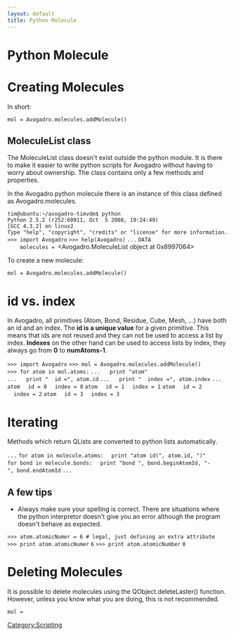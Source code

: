 ```yaml
---
layout: default
title: Python Molecule
---
```


# Python Molecule

Creating Molecules
==================

In short:

`mol = Avogadro.molecules.addMolecule()`

MoleculeList class
------------------

The MoleculeList class doesn't exist outside the python module. It is there to make it easier to write python scripts for Avogadro without having to worry about ownership. The class contains only a few methods and properties.

In the Avogadro python molecule there is an instance of this class defined as Avogadro.molecules.

`tim@ubuntu:~/avogadro-timvdm$ python`
`Python 2.5.2 (r252:60911, Oct  5 2008, 19:24:49) `
`[GCC 4.3.2] on linux2`
`Type "help", "copyright", "credits" or "license" for more information.`
`>>> import Avogadro`
`>>> help(Avogadro)`
`...`
`DATA`
`    molecules = `<Avogadro.MoleculeList object at 0x8997064>

To create a new molecule:

`mol = Avogadro.molecules.addMolecule()`

id vs. index
============

In Avogadro, all primitives (Atom, Bond, Residue, Cube, Mesh, ...) have both an id and an index. The **id is a unique value** for a given primitive. This means that ids are not reused and they can not be used to access a list by index. **Indexes** on the other hand can be used to access lists by index, they always go from **0** to **numAtoms-1**.

`>>> import Avogadro`
`>>> mol = Avogadro.molecules.addMolecule()`
`>>> for atom in mol.atoms:`
`...   print "atom"`
`...   print "  id =", atom.id`
`...   print "  index =", atom.index`
`... `
`atom`
`  id = 0`
`  index = 0`
`atom`
`  id = 1`
`  index = 1`
`atom`
`  id = 2`
`  index = 2`
`atom`
`  id = 3`
`  index = 3`

Iterating
=========

Methods which return QLists are converted to python lists automatically.

`...`
`for atom in molecule.atoms:`
`  print "atom id(", atom.id, ")"`
`for bond in molecule.bonds:`
`  print "bond ", bond.beginAtomId, "-", bond.endAtomId`
`...`

A few tips
----------

-   Always make sure your spelling is correct. There are situations where the python interpretor doesn't give you an error although the program doesn't behave as expected.

`>>> atom.atomicNumer = 6 # legal, just defining an extra attribute`
`>>> print atom.atomicNumer`
`6`
`>>> print atom.atomicNumber`
`0`

Deleting Molecules
==================

It is possible to delete molecules using the QObject.deleteLaster() function. However, unless you know what you are doing, this is not recommended.

`mol =`

<Category:Scripting>

